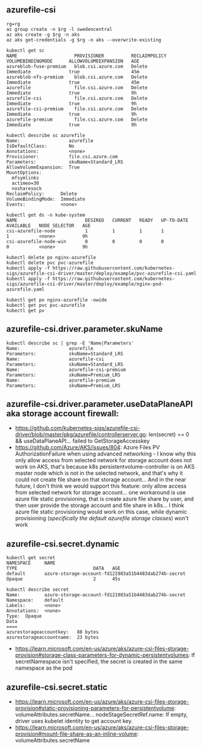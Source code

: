## azurefile-csi

```
rg=rg
az group create -n $rg -l swedencentral
az aks create -g $rg -n aks
az aks get-credentials -g $rg -n aks --overwrite-existing

kubectl get sc
NAME                     PROVISIONER          RECLAIMPOLICY   VOLUMEBINDINGMODE      ALLOWVOLUMEEXPANSION   AGE
azureblob-fuse-premium   blob.csi.azure.com   Delete          Immediate              true                   45m
azureblob-nfs-premium    blob.csi.azure.com   Delete          Immediate              true                   45m
azurefile                file.csi.azure.com   Delete          Immediate              true                   9h
azurefile-csi            file.csi.azure.com   Delete          Immediate              true                   9h
azurefile-csi-premium    file.csi.azure.com   Delete          Immediate              true                   9h
azurefile-premium        file.csi.azure.com   Delete          Immediate              true                   9h

kubectl describe sc azurefile
Name:                  azurefile
IsDefaultClass:        No
Annotations:           <none>
Provisioner:           file.csi.azure.com
Parameters:            skuName=Standard_LRS
AllowVolumeExpansion:  True
MountOptions:
  mfsymlinks
  actimeo=30
  nosharesock
ReclaimPolicy:      Delete
VolumeBindingMode:  Immediate
Events:             <none>

kubectl get ds -n kube-system
NAME                         DESIRED   CURRENT   READY   UP-TO-DATE   AVAILABLE   NODE SELECTOR   AGE
csi-azurefile-node           1         1         1       1            1           <none>          9h
csi-azurefile-node-win       0         0         0       0            0           <none>          9h
```

```
kubectl delete po nginx-azurefile
kubectl delete pvc pvc-azurefile
kubectl apply -f https://raw.githubusercontent.com/kubernetes-sigs/azurefile-csi-driver/master/deploy/example/pvc-azurefile-csi.yaml
kubectl apply -f https://raw.githubusercontent.com/kubernetes-sigs/azurefile-csi-driver/master/deploy/example/nginx-pod-azurefile.yaml

kubectl get po nginx-azurefile -owide
kubectl get pvc pvc-azurefile
kubectl get pv
```

## azurefile-csi.driver.parameter.skuName

```
kubectl describe sc | grep -E 'Name|Parameters'
Name:                  azurefile
Parameters:            skuName=Standard_LRS
Name:                  azurefile-csi
Parameters:            skuName=Standard_LRS
Name:                  azurefile-csi-premium
Parameters:            skuName=Premium_LRS
Name:                  azurefile-premium
Parameters:            skuName=Premium_LRS
```

## azurefile-csi.driver.parameter.useDataPlaneAPI aka storage account firewall: 

- https://github.com/kubernetes-sigs/azurefile-csi-driver/blob/master/pkg/azurefile/controllerserver.go: len(secret) == 0 && useDataPlaneAPI... failed to GetStorageAccesskey
- https://github.com/Azure/AKS/issues/804: Azure Files PV AuthorizationFailure when using advanced networking - I know why this only allow access from selected network for storage account does not work on AKS, that's because k8s persistentvolume-controller is on AKS master node which is not in the selected network, and that's why it could not create file share on that storage account... And in the near future, I don't think we would support this feature: only allow access from selected network for storage account... one workaround is use azure file static provisioning, that is create azure file share by user, and then user provide the storage account and file share in k8s... I think azure file static provisioning would work on this case, while dynamic provisioning (*specifically the default azurefile storage classes*) won't work

## azurefile-csi.secret.dynamic

```
kubectl get secret
NAMESPACE     NAME                                                   TYPE                            DATA   AGE
default       azure-storage-account-fd121983a51b4483dab274b-secret   Opaque                          2      45s

kubectl describe secret
Name:         azure-storage-account-fd121983a51b4483dab274b-secret
Namespace:    default
Labels:       <none>
Annotations:  <none>
Type:  Opaque
Data
====
azurestorageaccountkey:   88 bytes
azurestorageaccountname:  23 bytes
```

- https://learn.microsoft.com/en-us/azure/aks/azure-csi-files-storage-provision#storage-class-parameters-for-dynamic-persistentvolumes: If secretNamespace isn't specified, the secret is created in the same namespace as the pod

## azurefile-csi.secret.static

- https://learn.microsoft.com/en-us/azure/aks/azure-csi-files-storage-provision#static-provisioning-parameters-for-persistentvolume: volumeAttributes.secretName... nodeStageSecretRef.name: If empty, driver uses kubelet identity to get account key.
- https://learn.microsoft.com/en-us/azure/aks/azure-csi-files-storage-provision#mount-file-share-as-an-inline-volume: volumeAttributes.secretName
